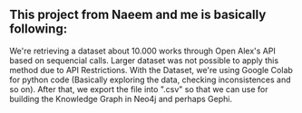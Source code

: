 ## This project from Naeem and me is basically following: 

 We're retrieving a dataset about 10.000 works through Open Alex's API based on sequencial calls. Larger dataset was not possible to apply this method due to API Restrictions. With the Dataset, we're using Google Colab for python code (Basically exploring the data, checking inconsistences and so on). After that, we export the file into ".csv" so that we can use for building the Knowledge Graph in Neo4j and perhaps Gephi. 
